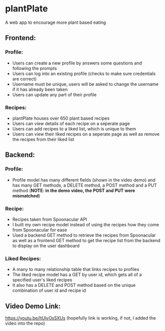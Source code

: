 # plantPlate
A web app to encourage more plant based eating

## Frontend:
### Profile:
- Users can create a new profile by answers some questions and following the prompts
- Users can log into an existing profile (checks to make sure credentials are correct)
- Username must be unique, users will be asked to change the username if it has already been taken
- Users can update any part of their profile

### Recipes:
- plantPlate houses over 650 plant based recipes
- Users can view details of each recipe on a seperate page
- Users can add recipes to a liked list, which is unique to them
- Users can view their liked recipes on a seperate page as well as remove the recipes from their liked list

## Backend:
### Profile:
- Profile model has many different fields (shown in the video demo) and has many GET methods, a DELETE method, a POST method and a PUT method (**NOTE: in the demo video, the POST and PUT were mismatched**)

### Recipe:
- Recipes taken from Spoonacular API
- I built my own recipe model instead of using the recipes how they come from Spoonacular for ease
- Used a backend GET method to retrieve the recipes from Spoonacular as well as a frontend GET method to get the recipe list from the backend to display on the user dashboard

### Liked Recipes:
- A many to many relationship table that links recipes to profiles
- The liked recipe model has a GET by user id, which gets all of a specified user's liked recipes
- It also has a DELETE and POST method based on the unique combination of user id and recipe id

## Video Demo Link:
https://youtu.be/ltUlvOsSXUs
(hopefully link is working, if not, I added the video into the repo)
